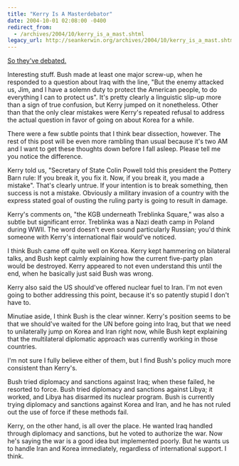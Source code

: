 ```yaml
---
title: "Kerry Is A Masterdebator"
date: 2004-10-01 02:08:00 -0400
redirect_from:
  - /archives/2004/10/kerry_is_a_mast.shtml
legacy_url: http://seankerwin.org/archives/2004/10/kerry_is_a_mast.shtml
---
```

<p><a href="http://desmoinesregister.com/apps/pbcs.dll/article?AID=/20040930/NEWS09/40930003">So they've debated.</a></p>

<p>Interesting stuff.  Bush made at least one major screw-up, when he responded to a question about Iraq with the line, "But the enemy attacked us, Jim, and I have a solemn duty to protect the American people, to do everything I can to protect us".  It's pretty clearly a linguistic slip-up more than a sign of true confusion, but Kerry jumped on it nonetheless.  Other than that the only clear mistakes were Kerry's repeated refusal to address the actual question in favor of going on about Korea for a while.</p>

<p>There were a few subtle points that I think bear dissection, however.  The rest of this post will be even more rambling than usual because it's two AM and I want to get these thoughts down before I fall asleep.  Please tell me you notice the difference.</p>

<p>Kerry told us, "Secretary of State Colin Powell told this president the Pottery Barn rule: If you break it, you fix it.  Now, if you break it, you made a mistake".  That's clearly untrue.  If your intention is to break something, then success is not a mistake.  Obviously a military invasion of a country with the express stated goal of ousting the ruling party is going to result in damage.</p>

<p>Kerry's comments on, "the KGB underneath Treblinka Square," was also a subtle but significant error.  Treblinka was a Nazi death camp in Poland during WWII.  The word doesn't even sound particularly Russian; you'd think someone with Kerry's international flair would've noticed.</p>

<p>I think Bush came off quite well on Korea.  Kerry kept hammering on bilateral talks, and Bush kept calmly explaining how the current five-party plan would be destroyed.  Kerry appeared to not even understand this until the end, when he basically just said Bush was wrong.</p>

<p>Kerry also said the US should've offered nuclear fuel to Iran.  I'm not even going to bother addressing this point, because it's so patently stupid I don't have to.</p>

<p>Minutiae aside, I think Bush is the clear winner.  Kerry's position seems to be that we should've waited for the UN before going into Iraq, but that we need to unilaterally jump on Korea and Iran right now, while  Bush kept explaining that the multilateral diplomatic approach was currently working in those countries.</p>

<p>I'm not sure I fully believe either of them, but I find Bush's policy much more consistent than Kerry's.</p>

<p>Bush tried diplomacy and sanctions against Iraq; when these failed, he resorted to force.  Bush tried diplomacy and sanctions against Libya; it worked, and Libya has disarmed its nuclear program.  Bush is currently trying diplomacy and sanctions against Korea and Iran, and he has not ruled out the use of force if these methods fail.</p>

<p>Kerry, on the other hand, is all over the place.  He wanted Iraq handled through diplomacy and sanctions, but he voted to authorize the war.  Now he's saying the war is a good idea but implemented poorly.  But he wants us to handle Iran and Korea immediately, regardless of international support.  I think.</p>

